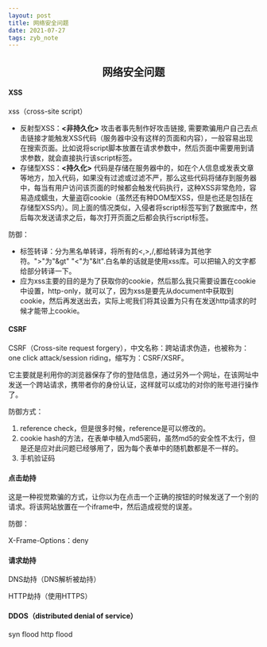 ```yaml
---
layout: post
title: 网络安全问题
date: 2021-07-27
tags: zyb_note 
---
```


<h2 align="center">网络安全问题</h2>

#### XSS

xss（cross-site script）

- 反射型XSS：**<非持久化>** 攻击者事先制作好攻击链接, 需要欺骗用户自己去点击链接才能触发XSS代码（服务器中没有这样的页面和内容），一般容易出现在搜索页面。比如说将script脚本放置在请求参数中，然后页面中需要用到请求参数，就会直接执行该script标签。
- 存储型XSS：**<持久化>** 代码是存储在服务器中的，如在个人信息或发表文章等地方，加入代码，如果没有过滤或过滤不严，那么这些代码将储存到服务器中，每当有用户访问该页面的时候都会触发代码执行，这种XSS非常危险，容易造成蠕虫，大量盗窃cookie（虽然还有种DOM型XSS，但是也还是包括在存储型XSS内）。同上面的情况类似，入侵者将script标签写到了数据库中，然后每次发送请求之后，每次打开页面之后都会执行script标签。

防御：

- 标签转译：分为黑名单转译，将所有的<,>,/,都给转译为其他字符。">"为"&gt" "<"为"&lt".白名单的话就是使用xss库。可以把输入的文字都给部分转译一下。
- 应为xss主要的目的是为了获取你的cookie，然后那么我只需要设置在cookie中设置，http-only，就可以了，因为xss是要先从document中获取到cookie，然后再发送出去，实际上呢我们将其设置为只有在发送http请求的时候才能带上cookie。



#### CSRF

CSRF（Cross-site request forgery），中文名称：跨站请求伪造，也被称为：one click attack/session riding，缩写为：CSRF/XSRF。

它主要就是利用你的浏览器保存了你的登陆信息，通过另外一个网址，在该网址中发送一个跨站请求，携带者你的身份认证，这样就可以成功的对你的账号进行操作了。

防御方式：

1. reference check，但是很多时候，reference是可以修改的。
2. cookie hash的方法，在表单中植入md5密码，虽然md5的安全性不太行，但是还是应对此问题已经够用了，因为每个表单中的随机数都是不一样的。
3. 手机验证码



#### 点击劫持

这是一种视觉欺骗的方式，让你以为在点击一个正确的按钮的时候发送了一个别的请求。将该网站放置在一个iframe中，然后造成视觉的误差。

防御：

X-Frame-Options：deny



#### 请求劫持

DNS劫持（DNS解析被劫持）

HTTP劫持（使用HTTPS）



#### DDOS（distributed denial of service）

syn flood http flood